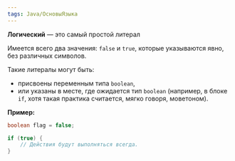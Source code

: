 ```yaml
---
tags: Java/ОсновыЯзыка
---
```

 **Логический** —  это самый простой литерал 

Имеется всего два значения: `false` и `true`, которые указываются явно, без различных символов.  

Такие литералы могут быть:
- присвоены переменным типа `boolean`,
- или указаны в месте, где ожидается тип `boolean` (например, в блоке `if`, хотя такая практика считается, мягко говоря, моветоном).

**Пример:**

```java
boolean flag = false;

if (true) {
    // Действия будут выполняться всегда.
}
```
